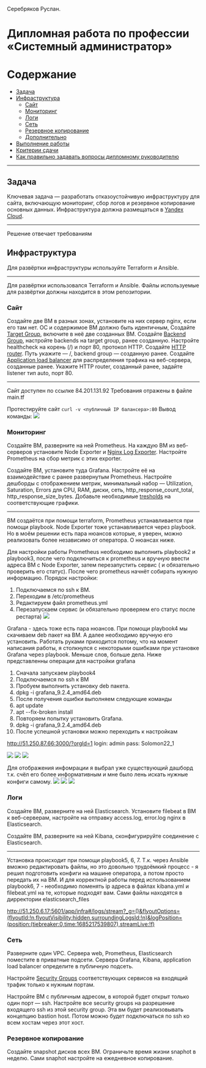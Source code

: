 Серебряков Руслан.

#  Дипломная работа по профессии «Системный администратор»

Содержание
==========
* [Задача](#Задача)
* [Инфраструктура](#Инфраструктура)
    * [Сайт](#Сайт)
    * [Мониторинг](#Мониторинг)
    * [Логи](#Логи)
    * [Сеть](#Сеть)
    * [Резервное копирование](#Резервное-копирование)
    * [Дополнительно](#Дополнительно)
* [Выполнение работы](#Выполнение-работы)
* [Критерии сдачи](#Критерии-сдачи)
* [Как правильно задавать вопросы дипломному руководителю](#Как-правильно-задавать-вопросы-дипломному-руководителю) 

---------
## Задача
Ключевая задача — разработать отказоустойчивую инфраструктуру для сайта, включающую мониторинг, сбор логов и резервное копирование основных данных. Инфраструктура должна размещаться в [Yandex Cloud](https://cloud.yandex.com/).

---

Решение отвечает требованиям 


## Инфраструктура
Для развёртки инфраструктуры используйте Terraform и Ansible. 

---

Для развёртки использовался Terraform и Ansible.
Файлы используемые для развёртки должны находится в этом репозитории.


### Сайт
Создайте две ВМ в разных зонах, установите на них сервер nginx, если его там нет. ОС и содержимое ВМ должно быть идентичным, 
Создайте [Target Group](https://cloud.yandex.com/docs/application-load-balancer/concepts/target-group), включите в неё две созданных ВМ.
Создайте [Backend Group](https://cloud.yandex.com/docs/application-load-balancer/concepts/backend-group), настройте backends на target group, ранее созданную. Настройте healthcheck на корень (/) и порт 80, протокол HTTP.
Создайте [HTTP router](https://cloud.yandex.com/docs/application-load-balancer/concepts/http-router). Путь укажите — /, backend group — созданную ранее.
Создайте [Application load balancer](https://cloud.yandex.com/en/docs/application-load-balancer/) для распределения трафика на веб-сервера, созданные ранее. Укажите HTTP router, созданный ранее, задайте listener тип auto, порт 80.

---

Сайт доступен по ссылке 84.201.131.92
Требования отражены в файле main.tf

Протестируйте сайт
`curl -v <публичный IP балансера>:80` 
Вывод команды:
![](./img/img1.jpg)


### Мониторинг
Создайте ВМ, разверните на ней Prometheus. На каждую ВМ из веб-серверов установите Node Exporter и [Nginx Log Exporter](https://github.com/martin-helmich/prometheus-nginxlog-exporter). Настройте Prometheus на сбор метрик с этих exporter.

Создайте ВМ, установите туда Grafana. Настройте её на взаимодействие с ранее развернутым Prometheus. Настройте дешборды с отображением метрик, минимальный набор — Utilization, Saturation, Errors для CPU, RAM, диски, сеть, http_response_count_total, http_response_size_bytes. Добавьте необходимые [tresholds](https://grafana.com/docs/grafana/latest/panels/thresholds/) на соответствующие графики.

---

ВМ создаётся при помощи terraform, Prometheus устанавливается при помощи playbook. 
Node Exporter тоже устанавливается через playbook. 
Но в моём решении есть пара нюансов которые, я уверен, можно реализовать более независимо от оператора. О нюансах ниже.

Для настройки работы Prometheus необходимо выполнить playbook2 и playbook3, после чего подключиться к prometheus и вручную ввести адреса ВМ с Node Exporter, затем перезапустить сервис ( и обязательно проверить его статус). После чего prometheus начнёт собирать нужную информацию.
Порядок настройки:
1) Подключаемся по ssh к ВМ.
2) Переходим в /etc/prometheus
3) Редактируем файл prometheus.yml
4) Перезапускаем сервис (и обязательно проверяем его статус после рестарта)
![](./img/img2.jpg)



Grafana - здесь тоже есть пара нюансов. При помощи playbook4 мы скачиваем deb пакет на ВМ. А далее необходимо вручную его установить. Работать руками приходится потому, что на момент написания работы, я столкнулся с некоторыми ошибками при установке Grafana через playbook. Меньше слов, больше дела. Ниже представленны операции для настройки grafana
1) Сначала запускаем playbook4 
2) Подключаемся по ssh к ВМ
3) Пробуем выполнить установку deb пакета. 
4) dpkg -i grafana_9.2.4_amd64.deb
5) После получения ошибки выполняем следующие команды
6) apt update
7) apt --fix-broken install
8) Повторяем попытку установить Grafana. 
9) dpkg -i grafana_9.2.4_amd64.deb
10) После успешной установки можно переходить к настройкам

http://51.250.87.66:3000/?orgId=1
login:   admin
pass:    Solomon22_1

![](./img/g2.jpg)
![](./img/g1.jpg)
![](./img/g3.jpg)

Для отображения инфомрации я выбрал уже существующий дашборд т.к. счёл его более информативным и мне было лень искать нужные конфиги самому.
![](./img/g4.jpg)
![](./img/g5.jpg)
![](./img/g6.jpg)


### Логи
Cоздайте ВМ, разверните на ней Elasticsearch. Установите filebeat в ВМ к веб-серверам, настройте на отправку access.log, error.log nginx в Elasticsearch.

Создайте ВМ, разверните на ней Kibana, сконфигурируйте соединение с Elasticsearch.

---

Установка происходит при помощи playbook5, 6, 7.
Т.к. через Ansible вможно редактировать файлы, но это довольно трудоёмкий процесс - я решил подготовить конфиги на машине оператора, а потом просто передать их на ВМ.
И для корректной работы перед использованием playbook6, 7 - необходимо поменять ip адреса в файлах kibana.yml и filebeat.yml на те, которые подходят вам. Сами файлы находятся в дирректории elasticsearch_files

http://51.250.6.17:5601/app/infra#/logs/stream?_g=()&flyoutOptions=(flyoutId:!n,flyoutVisibility:hidden,surroundingLogsId:!n)&logPosition=(position:(tiebreaker:0,time:1685217539807),streamLive:!f)


### Сеть
Разверните один VPC. Сервера web, Prometheus, Elasticsearch поместите в приватные подсети. Сервера Grafana, Kibana, application load balancer определите в публичную подсеть.

Настройте [Security Groups](https://cloud.yandex.com/docs/vpc/concepts/security-groups) соответствующих сервисов на входящий трафик только к нужным портам.

Настройте ВМ с публичным адресом, в которой будет открыт только один порт — ssh. Настройте все security groups на разрешение входящего ssh из этой security group. Эта вм будет реализовывать концепцию bastion host. Потом можно будет подключаться по ssh ко всем хостам через этот хост.

### Резервное копирование
Создайте snapshot дисков всех ВМ. Ограничьте время жизни snaphot в неделю. Сами snaphot настройте на ежедневное копирование.







